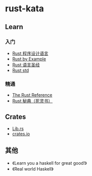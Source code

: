 # rust-kata

## Learn
### 入门
* [Rust 程序设计语言](https://kaisery.github.io/trpl-zh-cn/)
* [Rust by Example](https://doc.rust-lang.org/rust-by-example/)
* [Rust 语言圣经](https://course.rs/about-book.html)
* [Rust std](https://doc.rust-lang.org/std/index.html)
### 精通
* [The Rust Reference](https://doc.rust-lang.org/reference/index.html)
* [Rust 秘典（死灵书）](https://nomicon.purewhite.io/intro.html)

## Crates
* [Lib.rs](https://lib.rs/)
* [crates.io](https://crates.io/)

## 其他
* 《Learn you a haskell for great good!》
* 《Real world Haskell》